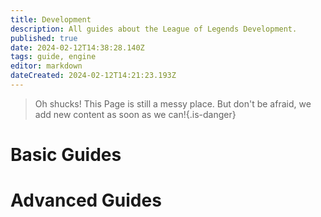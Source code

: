 ```yaml
---
title: Development
description: All guides about the League of Legends Development.
published: true
date: 2024-02-12T14:38:28.140Z
tags: guide, engine
editor: markdown
dateCreated: 2024-02-12T14:21:23.193Z
---
```


>Oh shucks!
This Page is still a messy place. But don't be afraid, we add new content as soon as we can!{.is-danger}

# Basic Guides


# Advanced Guides



